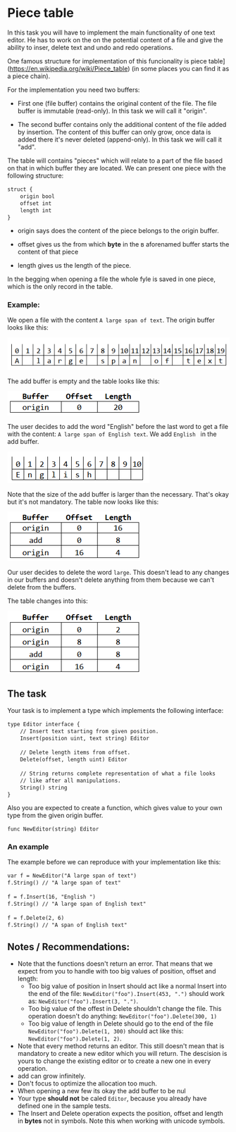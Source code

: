 # Piece table

In this task you will have to implement the main functionality of one text editor.
He has to work on the on the potential content of a file and give the ability to inser, delete text and undo and redo operations.

One famous structure for implementation of this funcionality is piece
table](https://en.wikipedia.org/wiki/Piece_table) (in some places you can find it as a piece chain).

For the implementation you need two buffers:

- First one (file buffer) contains the original content of the file. The file buffer is immutable (read-only). In this task we will call it "origin".

- The second buffer contains only the additional content of the file added by insertion. The content of this buffer can only grow, once data is added there it's never deleted (append-only). In this task we will call it "add".

The table will contains "pieces" which will relate to a part of the file based on that in which buffer they are located.
We can present one piece with the following structure:


	struct {
		origin bool
		offset int
		length int
	}

- origin says does the content of the piece belongs to the origin buffer.

- offset gives us the from which **byte** in the в aforenamed buffer starts the content of that piece

- length gives us the length of the piece.

In the begging when opening a file the whole fyle is saved in one piece, which is the only record in the table.

### Example:

We open a file with the content `A large span of text`. The origin buffer looks like this:

![origin](./images/origin.png)

The add buffer is empty and the table looks like this:

![table0](./images/table0.png)

The user decides to add the word "English" before the last word to get a file with the content: `A large span of English text`. We add `English ` in the add buffer.

![add](./images/add.png)

Note that the size of the add buffer is larger than the necessary. That's okay but it's not mandatory. 
The table now looks like this: 

![table1](./images/table1.png)

Our user decides to delete the word `large`. This doesn't lead to any changes in our buffers and doesn't delete anything from them because we can't delete from the buffers.

The table changes into this: 

![table2](./images/table2.png)

## The task

Your task is to implement a type which implements the following interface:


	type Editor interface {
		// Insert text starting from given position.
		Insert(position uint, text string) Editor

		// Delete length items from offset.
		Delete(offset, length uint) Editor

		// String returns complete representation of what a file looks
		// like after all manipulations.
		String() string
	}

Also you are expected to create a function, which gives value to your own type from the given origin buffer.


	func NewEditor(string) Editor

### An example

The example before we can reproduce with your implementation like this: 


	var f = NewEditor("A large span of text")
	f.String() // "A large span of text"

	f = f.Insert(16, "English ")
	f.String() // "A large span of English text"

	f = f.Delete(2, 6)
	f.String() // "A span of English text"

## Notes / Recommendations:

- Note that the functions doesn't return an error. That means that we expect from you to handle with too big values of position, offset and length:
    - Too big value of position in Insert should act like a normal Insert into the end of the file: 
      `NewEditor("foo").Insert(453, ".")` should work as:
      `NewEditor("foo").Insert(3, ".")`.
    - Too big value of the offest in Delete shouldn't change the file. 
      This operation doesn't do anything:
      `NewEditor("foo").Delete(300, 1)`
    - Too big value of length in Delete should go to the end of the file
      `NewEditor("foo").Delete(1, 300)` should act like this:
      `NewEditor("foo").Delete(1, 2)`.
- Note that every method returns an editor. This still doesn't mean that is mandatory to create a new editor which you will return. The descision is yours to change the existing editor or to create a new one in every operation. 
- add can grow infinitely.
- Don't focus to optimize the allocation too much. 
- When opening a new few its okay the add buffer to be nul
- Your type **should not** be caled `Editor`, because you already have defined one in the sample tests.
- The Insert and Delete operation expects the position, offset and length in **bytes** not in symbols. Note this when working with unicode symbols.
